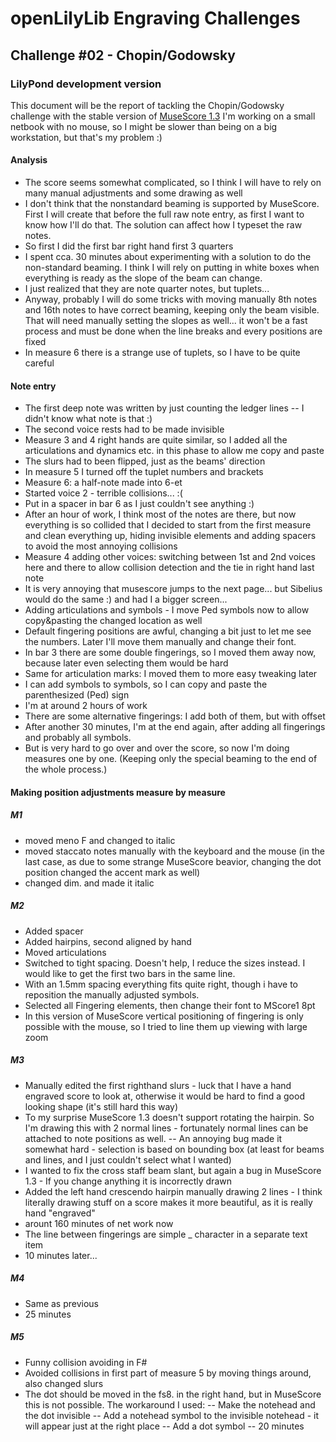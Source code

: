# openLilyLib Engraving Challenges

## Challenge #02 - Chopin/Godowsky

### LilyPond development version

This document will be the report of tackling the Chopin/Godowsky challenge
with the stable version of
[MuseScore 1.3](http://musescore.org)
I'm working on a small netbook with no mouse, so I might be slower than being on a big workstation, but that's my problem :)

#### Analysis
- The score seems somewhat complicated, so I think I will have to rely on many manual adjustments and some drawing as well
- I don't think that the nonstandard beaming is supported by MuseScore. First I will create that before the full raw note entry, as first I want to know how I'll do that.
The solution can affect how I typeset the raw notes.
- So first I did the first bar right hand first 3 quarters
- I spent cca. 30 minutes about experimenting with a solution to do the non-standard beaming. I think I will rely on putting in white boxes when everything is ready
as the slope of the beam can change.
- I just realized that they are note quarter notes, but tuplets...
- Anyway, probably I will do some tricks with moving manually 8th notes and 16th notes to have correct beaming, keeping only the beam visible. That will need manually
setting the slopes as well... it won't be a fast process and must be done when the line breaks and every positions are fixed
- In measure 6 there is a strange use of tuplets, so I have to be quite careful

#### Note entry
- The first deep note was written by just counting the ledger lines -- I didn't know what note is that :)
- The second voice rests had to be made invisible
- Measure 3 and 4 right hands are quite similar, so I added all the articulations and dynamics etc. in this phase to allow me copy and paste
- The slurs had to been flipped, just as the beams' direction
- In measure 5 I turned off the tuplet numbers and brackets
- Measure 6: a half-note made into 6-et
- Started voice 2 - terrible collisions... :(
- Put in a spacer in bar 6 as I just couldn't see anything :)
- After an hour of work, I think most of the notes are there, but now everything is so collided that I decided to start from the first measure and clean everything up, 
hiding invisible elements and adding spacers to avoid the most annoying collisions
- Measure 4 adding other voices: switching between 1st and 2nd voices here and there to allow collision detection and the tie in right hand last note
- It is very annoying that musescore jumps to the next page... but Sibelius would do the same :) and had I a bigger screen...
- Adding articulations and symbols - I move Ped symbols now to allow copy&pasting the changed location as well
- Default fingering positions are awful, changing a bit just to let me see the numbers. Later I'll move them manually and change their font.
- In bar 3 there are some double fingerings, so I moved them away now, because later even selecting them would be hard
- Same for articulation marks: I moved them to more easy tweaking later
- I can add symbols to symbols, so I can copy and paste the parenthesized (Ped) sign
- I'm at around 2 hours of work
- There are some alternative fingerings: I add both of them, but with offset
- After another 30 minutes, I'm at the end again, after adding all fingerings and probably all symbols.
- But is very hard to go over and over the score, so now I'm doing measures one by one. (Keeping only the special beaming to the end of the whole process.)

#### Making position adjustments measure by measure
##### M1
- moved meno F and changed to italic
- moved staccato notes manually with the keyboard and the mouse (in the last case, as due to some strange MuseScore beavior, changing the dot position changed the 
accent mark as well) 
- changed dim. and made it italic

##### M2
- Added spacer
- Added hairpins, second aligned by hand
- Moved articulations
- Switched to tight spacing. Doesn't help, I reduce the sizes instead. I would like to get the first two bars in the same line.
- With an 1.5mm spacing everything fits quite right, though i have to reposition the manually adjusted symbols.
- Selected all Fingering elements, then change their font to MScore1 8pt
- In this version of MuseScore vertical positioning of fingering is only possible with the mouse, so I tried to line them up viewing with large zoom

##### M3
- Manually edited the first righthand slurs - luck that I have a hand engraved score to look at, otherwise it would be hard to find a good looking shape (it's still hard this way)
- To my surprise MuseScore 1.3 doesn't support rotating the hairpin. So I'm drawing this with 2 normal lines - fortunately normal lines can be attached to note positions as well.
-- An annoying bug made it somewhat hard - selection is based on bounding box (at least for beams and lines, and I just couldn't select what I wanted)
- I wanted to fix the cross staff beam slant, but again a bug in MuseScore 1.3 - If you change anything it is incorrectly drawn
- Added the left hand crescendo hairpin manually drawing 2 lines - I think literally drawing stuff on a score makes it more beautiful, as it is really hand "engraved"
- arount 160 minutes of net work now
- The line between fingerings are simple _ character in a separate text item
- 10 minutes later...

##### M4
- Same as previous
- 25 minutes

##### M5
- Funny collision avoiding in F#
- Avoided collisions in first part of measure 5 by moving things around, also changed slurs
- The dot should be moved in the fs8. in the right hand, but in MuseScore this is not possible. The workaround I used:
-- Make the notehead and the dot invisible
-- Add a notehead symbol to the invisible notehead - it will appear just at the right place
-- Add a dot symbol
-- 20 minutes


 

